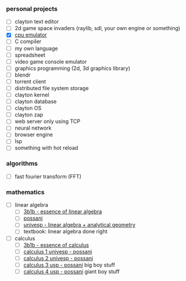 ### personal projects
- [ ] clayton text editor
- [ ] 2d game space invaders (raylib, sdl, your own engine or something)
- [x] [cpu emulator](https://github.com/misterclayt0n/clayton-cpu)
- [ ] C compiler
- [ ] my own language
- [ ] spreadsheet
- [ ] video game console emulator
- [ ] graphics programming (2d, 3d graphics library)
- [ ] blendr
- [ ] torrent client
- [ ] distributed file system storage
- [ ] clayton kernel
- [ ] clayton database
- [ ] clayton OS
- [ ] clayton zap
- [ ] web server only using TCP
- [ ] neural network
- [ ] browser engine
- [ ] lsp
- [ ] something with hot reload

### algorithms
- [ ] fast fourier transform (FFT)

### mathematics
- [ ] linear algebra
    - [ ] [3b1b - essence of linear algebra](https://www.youtube.com/playlist?list=PLZHQObOWTQDPD3MizzM2xVFitgF8hE_ab)
    - [ ] [possani](https://www.youtube.com/playlist?list=PLIEzh1OveCVczEZAjhVIVd7Qs-X8ILgnI)
    - [ ] [univesp - linear algebra + analytical geometry](https://www.youtube.com/playlist?list=PLxI8Can9yAHdDIbEMgrt1n-FdoQfLu2-t)
    - [ ] textbook: linear algebra done right
- [ ] calculus
    - [ ] [3b1b - essence of calculus](https://www.youtube.com/playlist?list=PLZHQObOWTQDMsr9K-rj53DwVRMYO3t5Yr)
    - [ ] [calculus 1 univesp - possani](https://www.youtube.com/playlist?list=PLxI8Can9yAHdCutIIiKca1wrkuRLvBhHs)
    - [ ] [calculus 2 univesp - possani](https://www.youtube.com/playlist?list=PLxI8Can9yAHdMv9jKECvjfEaKXIoDEk-S)
    - [ ] [calculus 3 usp - possani](https://www.youtube.com/playlist?list=PLAudUnJeNg4ugGUJo52dtgFZ_tCm1Ds5W)  big boy stuff
    - [ ] [calculus 4 usp - possani](https://www.youtube.com/playlist?list=PLAudUnJeNg4ssEeZCZ0BOgwflysb7UZmX)  giant boy stuff
